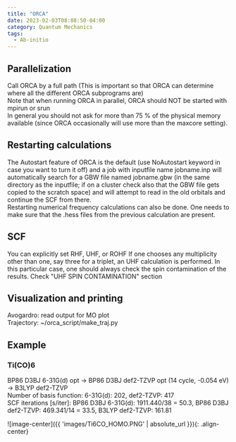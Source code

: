 ```yaml
---
title: "ORCA"
date: 2023-02-03T08:08:50-04:00
category: Quantum Mechanics
tags:
  - Ab-initio
---
```



## Parallelization
Call ORCA by a full path (This is important so that ORCA can determine where all the different ORCA subprograms are)  
Note that when running ORCA in parallel, ORCA should NOT be started with mpirun or srun  
In general you should not ask for more than 75 % of the physical memory available (since ORCA occasionally will use more than the maxcore setting).  


## Restarting calculations
The Autostart feature of ORCA is the default (use NoAutostart keyword in case you want to turn it off) and a job with inputfile name jobname.inp will automatically search for a GBW file named jobname.gbw (in the same directory as the inputfile; if on a cluster check also that the GBW file gets copied to the scratch space) and will attempt to read in the old orbitals and continue the SCF from there.  
Restarting numerical frequency calculations can also be done. One needs to make sure that the .hess files from the previous calculation are present.  


## SCF
You can explicitly set RHF, UHF, or ROHF
If one chooses any multiplicity other than one, say three for a triplet, an UHF calculation is performed. In this particular case, one should always check the spin contamination of the results.
Check "UHF SPIN CONTAMINATION" section  


## Visualization and printing
Avogardro: read output for MO plot  
Trajectory: ~/orca_script/make_traj.py  



## Example
### Ti(CO)6  
BP86 D3BJ 6-31G(d) opt -> BP86 D3BJ def2-TZVP opt (14 cycle, -0.054 eV) -> B3LYP def2-TZVP  
Number of basis function: 6-31G(d): 202, def2-TZVP: 417  
SCF iterations [s/iter]: BP86 D3BJ 6-31G(d): 1911.440/38 = 50.3, BP86 D3BJ def2-TZVP: 469.341/14 = 33.5, B3LYP def2-TZVP: 161.81  

![image-center]({{ 'images/Ti6CO_HOMO.PNG' | absolute_url }}){: .align-center}  




